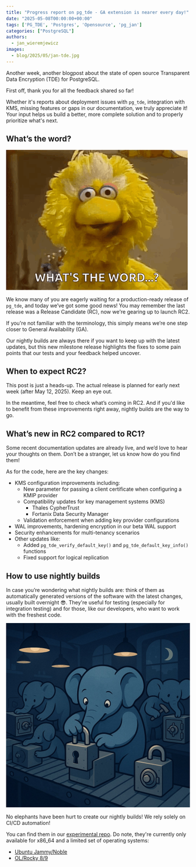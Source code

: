 ```yaml
---
title: "Progress report on pg_tde - GA extension is nearer every day!"
date: "2025-05-08T00:00:00+00:00"
tags: ['PG_TDE', 'Postgres', 'Opensource', 'pg_jan']
categories: ["PostgreSQL"]
authors:
  - jan_wieremjewicz
images:
  - blog/2025/05/jan-tde.jpg
---
```


Another week, another blogpost about the state of open source Transparent Data Encryption (TDE) for PostgreSQL. 

First off, thank you for all the feedback shared so far!

Whether it's reports about deployment issues with `pg_tde`, integration with KMS, missing features or gaps in our documentation, we truly appreciate it! Your input helps us build a better, more complete solution and to properly prioritize what's next. 

## What’s the word?

![Progress report on pg_tde - Bird](blog/2025/05/big-bird-sesame-street.gif)

We know many of you are eagerly waiting for a production-ready release of `pg_tde`, and today we’ve got some good news! You may remember the last release was a Release Candidate (RC), now we're gearing up to launch RC2.

If you're not familiar with the terminology, this simply means we’re one step closer to General Availability (GA).

Our nightly builds are always there if you want to keep up with the latest updates, but this new milestone release highlights the fixes to some pain points that our tests and your feedback helped uncover. 

## When to expect RC2?

This post is just a heads-up. The actual release is planned for early next week (after May 12, 2025). Keep an eye out.

In the meantime, feel free to check what’s coming in RC2. And if you'd like to benefit from these improvements right away, nightly builds are the way to go.

## What’s new in RC2 compared to RC1?

Some recent documentation updates are already live, and we’d love to hear your thoughts on them. Don’t be a stranger, let us know how do you find them!

As for the code, here are the key changes:

- KMS configuration improvements including:
    - New parameter for passing a client certificate when configuring a KMIP provider
    - Compatibility updates for key management systems (KMS)
        - Thales CypherTrust
        - Fortanix Data Security Manager
    - Validation enforcement when adding key provider configurations
- WAL improvements, hardening encryption in our beta WAL support
- Security enhancements for multi-tenancy scenarios
- Other updates like:
    - Added `pg_tde_verify_default_key()` and `pg_tde_default_key_info()` functions
    - Fixed support for logical replication

## How to use nightly builds

In case you’re wondering what nightly builds are: think of them as automatically generated versions of the software with the latest changes, usually built overnight 😎. They're useful for testing (especially for integration testing) and for those, like our developers, who want to work with the freshest code.

![Progress report on pg_tde - nightly builds](blog/2025/05/nightly_builds.jpg)

No elephants have been hurt to create our nightly builds! We rely solely on CI/CD automation!

You can find them in our [experimental repo](https://repo.percona.com/ppg-17.0/).  Do note, they're currently only available for x86_64 and a limited set of operating systems:

- [Ubuntu Jammy/Noble](https://repo.percona.com/ppg-17.0/apt/pool/experimental/)
- [OL/Rocky 8/9](https://repo.percona.com/ppg-17.0/yum/experimental)